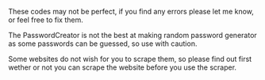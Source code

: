 These codes may not be perfect, if you find any errors please let me know, or
feel free to fix them.

The PasswordCreator is not the best at making random password generator
as some passwords can be guessed, so use with caution.

Some websites do not wish for you to scrape them, so please find out first
wether or not you can scrape the website before you use the scraper.
